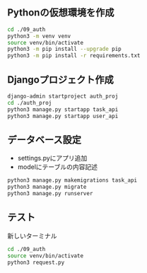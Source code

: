 ## Pythonの仮想環境を作成

```sh
cd ./09_auth
python3 -m venv venv
source venv/bin/activate
python3 -m pip install --upgrade pip
python3 -m pip install -r requirements.txt
```

## Djangoプロジェクト作成

```sh
django-admin startproject auth_proj
cd ./auth_proj
python3 manage.py startapp task_api
python3 manage.py startapp user_api
```

## データベース設定

* settings.pyにアプリ追加
* modelにテーブルの内容記述

```sh
python3 manage.py makemigrations task_api
python3 manage.py migrate
python3 manage.py runserver
```

## テスト

新しいターミナル

```sh
cd ./09_auth
source venv/bin/activate
python3 request.py
```
